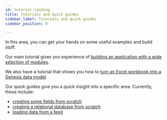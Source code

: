 ```yaml
---
id: tutorial-landing
title: Tutorials and quick guides
sidebar_label: Tutorials and quick guides
sidebar_position: 0

---
```


In this area, you can get your hands on some useful examples and build stuff.

Our main tutorial gives you experience of [building an application with a wide selection of modules](/tutorials/building-an-application/intro/).

We also have a tutorial that shows you how to [turn an Excel workbook into a Genesis data model](/tutorials/excel-to-genesis/overview/).

Our quick guides give you a quick insight into a specific area. Currently, these include:


- [creating some fields from scratch](/tutorials/quick-guides/fields-from-scratch/)
- [creating a relational database from scratch](/tutorials/quick-guides/relational-db-data-from-scratch/)
- [loading data from a feed](/tutorials/quick-guides/loading-feed-data/loading-feed-data/)
